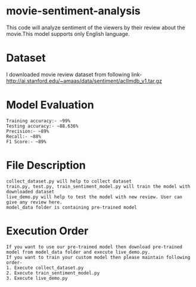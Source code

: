 # movie-sentiment-analysis
This code will analyze sentiment of the viewers by their review about the movie.This model supports only English language.
# Dataset
I downloaded movie review dataset from following link-
http://ai.stanford.edu/~amaas/data/sentiment/aclImdb_v1.tar.gz
# Model Evaluation
    Training accuracy:- ~99%
    Testing accuracy:- ~88.636%
    Precision:- ~89%
    Recall:- ~88%
    F1 Score:- ~89%
# File Description
    collect_dataset.py will help to collect dataset
    train.py, test.py, train_sentiment_model.py will train the model with downloaded dataset
    live_demo.py will help to test the model with new review. User can give any review here.
    model_data folder is containing pre-trained model
# Execution Order
    If you want to use our pre-trained model then download pre-trained model from model_data folder and execute live_demo.py.
    If you want to train your custom model then please maintain following order-
    1. Execute collect_dataset.py
    2. Execute train_sentiment_model.py
    3. Execute live_demo.py